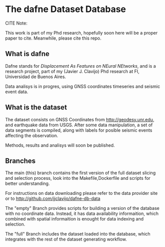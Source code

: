 # The dafne Dataset Database

CITE Note:

This work is part of my Phd research, hopefully soon here will be a proper paper
to cite. Meanwhile, please cite this repo.

## What is dafne

Dafne stands for *Displacement As Features on NEural NEtworks*, and is a
research project, part of my (Javier J. Clavijo) Phd research at FI, Universidad de Buenos Aires.

Data analisys is in progres, using GNSS coordinates timeseries and seismic event
data.

## What is the dataset

The dataset consists on GNSS Coordinates from http://geodesy.unr.edu, and
earthquake data from USGS. After some data manipulation, a set of data segments
is compiled, along with labels for posible seismic events affecting the observation.

Methods, results and analisys will soon be published.

## Branches

The main (this) branch contains the first version of the full dataset slicing
and selection process, look into the Makefile,Dockerfile and scripts for
better understanding.

For instructions on data downloading please refer to the data provider site or
to http://github.com/jjclavijo/dafne-db-data

The "empty" Branch provides scripts for building a version of the database
with no coordinate data. Instead, it has data availability informaition, which
combined with spatial informaition is enought for data indexing and selection.

The "full" Branch includes the dataset loaded into the database, which integrates
with the rest of the dataset generating workflow.
